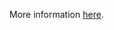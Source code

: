 More information [here](https://docs.bridgecrew.io/docs/ensure-gcp-memorystore-for-redis-is-auth-enabled).
